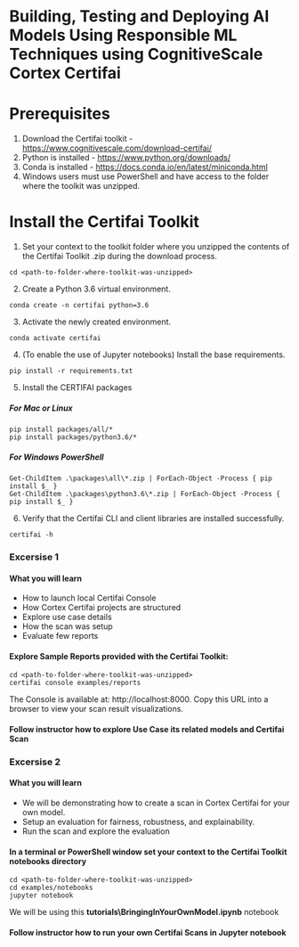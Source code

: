 # Building, Testing and Deploying AI Models Using Responsible ML Techniques using CognitiveScale Cortex Certifai


# Prerequisites

1) Download the Certifai toolkit - https://www.cognitivescale.com/download-certifai/
2) Python is installed - https://www.python.org/downloads/
3) Conda is installed - https://docs.conda.io/en/latest/miniconda.html
4) Windows users must use PowerShell and have access to the folder where the toolkit was unzipped.

# Install the Certifai Toolkit

1) Set your context to the toolkit folder where you unzipped the contents of the Certifai Toolkit .zip during the download process.

```
cd <path-to-folder-where-toolkit-was-unzipped>
```

2) Create a Python 3.6 virtual environment.

```
conda create -n certifai python=3.6
```

3) Activate the newly created environment.

```
conda activate certifai
```

4) (To enable the use of Jupyter notebooks) Install the base requirements.

```
pip install -r requirements.txt
```

5) Install the CERTIFAI packages

##### For Mac or Linux

```
pip install packages/all/*
pip install packages/python3.6/*
```

##### For Windows PowerShell

```
Get-ChildItem .\packages\all\*.zip | ForEach-Object -Process { pip install $_ }
Get-ChildItem .\packages\python3.6\*.zip | ForEach-Object -Process { pip install $_ }
```

6) Verify that the Certifai CLI and client libraries are installed successfully.

```
certifai -h
```

### Excersise 1

#### What you will learn
* How to launch local Certifai Console
* How Cortex Certifai projects are structured
* Explore use case details
* How the scan was setup
* Evaluate few reports

#### Explore Sample Reports provided with the Certifai Toolkit:

```
cd <path-to-folder-where-toolkit-was-unzipped>
certifai console examples/reports
```
The Console is available at: http://localhost:8000. Copy this URL into a browser to view your scan result visualizations.

#### Follow instructor how to explore Use Case its related models and Certifai Scan


### Excersise 2

#### What you will learn
* We will be demonstrating how to create a scan in Cortex Certifai for your own model.
* Setup an evaluation for fairness, robustness, and explainability.
* Run the scan and explore the evaluation


#### In a terminal or PowerShell window set your context to the Certifai Toolkit notebooks directory


```
cd <path-to-folder-where-toolkit-was-unzipped>
cd examples/notebooks
jupyter notebook
```
We will be using this **tutorials\BringingInYourOwnModel.ipynb** notebook


#### Follow instructor how to run your own Certifai Scans in Jupyter notebook
